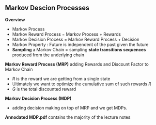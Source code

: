 ## Markov Descion Processes

**Overview**

- Markov Process
- Markov Reward Process = Markov Process + Rewards
- Markov Decision Process = Markov Reward Process + Decision
- Markov Property : Future is independent of the past given the future
- **Sampling** a Markov Chain = sampling **state transitions sequences** produced from the underlying chain

**Markov Reward Process (MRP)** adding Rewards and Discount Factor to Markov Chain

- $R$ is the reward we are getting from a single state
- Ultimately we want to optimize the cumulative sum of such rewards $R$
- $G$ is the total discounted reward

**Markov Decision Process (MDP)**

- adding decision making on top of MRP and we get MDPs.

**Annodated MDP.pdf** contains the majority of the lecture notes
